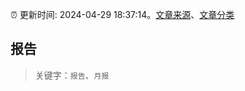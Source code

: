 :alarm_clock: 更新时间: 2024-04-29 18:37:14。[文章来源](/README.md)、[文章分类](/TAGS.md)

## 报告


> 关键字：`报告`、`月报`



